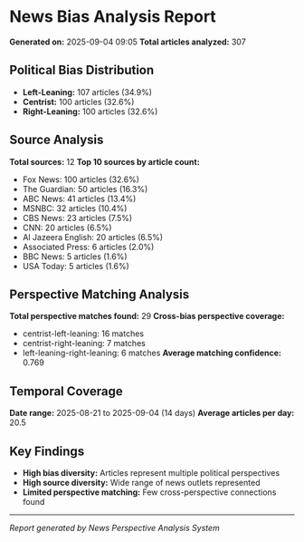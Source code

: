 # News Bias Analysis Report
**Generated on:** 2025-09-04 09:05
**Total articles analyzed:** 307

## Political Bias Distribution
- **Left-Leaning:** 107 articles (34.9%)
- **Centrist:** 100 articles (32.6%)
- **Right-Leaning:** 100 articles (32.6%)

## Source Analysis
**Total sources:** 12
**Top 10 sources by article count:**
- Fox News: 100 articles (32.6%)
- The Guardian: 50 articles (16.3%)
- ABC News: 41 articles (13.4%)
- MSNBC: 32 articles (10.4%)
- CBS News: 23 articles (7.5%)
- CNN: 20 articles (6.5%)
- Al Jazeera English: 20 articles (6.5%)
- Associated Press: 6 articles (2.0%)
- BBC News: 5 articles (1.6%)
- USA Today: 5 articles (1.6%)

## Perspective Matching Analysis
**Total perspective matches found:** 29
**Cross-bias perspective coverage:**
- centrist-left-leaning: 16 matches
- centrist-right-leaning: 7 matches
- left-leaning-right-leaning: 6 matches
**Average matching confidence:** 0.769

## Temporal Coverage
**Date range:** 2025-08-21 to 2025-09-04 (14 days)
**Average articles per day:** 20.5

## Key Findings
- **High bias diversity:** Articles represent multiple political perspectives
- **High source diversity:** Wide range of news outlets represented
- **Limited perspective matching:** Few cross-perspective connections found

---
*Report generated by News Perspective Analysis System*